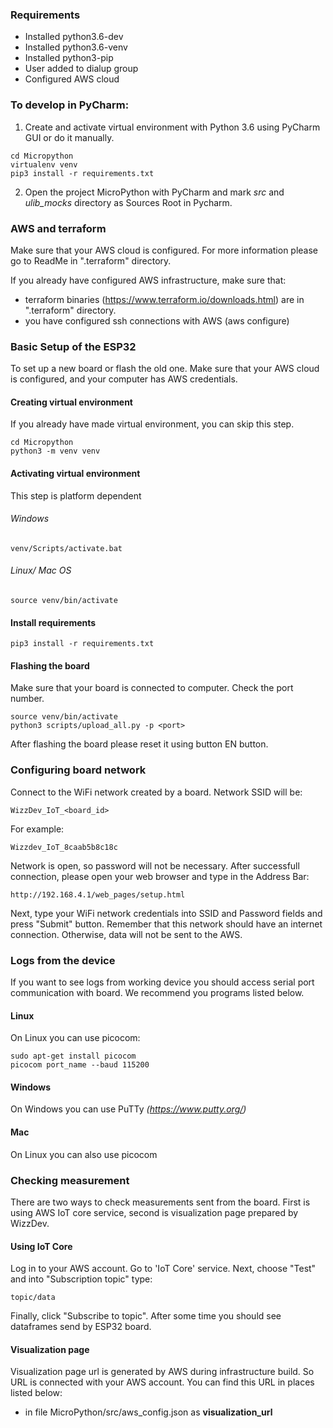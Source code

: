 ### Requirements
- Installed python3.6-dev
- Installed python3.6-venv
- Installed python3-pip
- User added to dialup group
- Configured AWS cloud


### To develop in PyCharm:
1. Create and activate virtual environment with Python 3.6 using PyCharm GUI
or do it manually.
````
cd Micropython
virtualenv venv
pip3 install -r requirements.txt
````

2. Open the project MicroPython with PyCharm and mark *src* and *ulib_mocks* directory as Sources Root in Pycharm.

### AWS and terraform 
Make sure that your AWS cloud is configured. For more information please go to 
ReadMe in ".terraform" directory.

If you already have configured AWS infrastructure, make sure that:
- terraform binaries (https://www.terraform.io/downloads.html) are in ".terraform" directory.
- you have configured ssh connections with AWS (aws configure)

### Basic Setup of the ESP32
To set up a new board or flash the old one. 
Make sure that your AWS cloud is configured, and your computer has AWS credentials.

#### Creating virtual environment 
If you already have made virtual environment, you can skip this step.
```
cd Micropython
python3 -m venv venv
```

#### Activating virtual environment
This step is platform dependent
###### Windows
```
venv/Scripts/activate.bat
```

###### Linux/ Mac OS
```
source venv/bin/activate
```

#### Install requirements
```
pip3 install -r requirements.txt
```

#### Flashing the board
Make sure that your board is connected to computer. Check the port number.

```
source venv/bin/activate
python3 scripts/upload_all.py -p <port>
```

After flashing the board please reset it using button EN button.


### Configuring board network 
Connect to the WiFi network created by a board. Network SSID will be:
```
WizzDev_IoT_<board_id>
```
For example:
```
Wizzdev_IoT_8caab5b8c18c
```
Network is open, so password will not be necessary. After successfull connection,
please open your web browser and type in the Address Bar:
```
http://192.168.4.1/web_pages/setup.html
```
Next, type your WiFi network credentials into SSID and Password fields and press
"Submit" button. Remember that this network should have an internet connection. 
Otherwise, data will not be sent to the AWS.

### Logs from the device
If you want to see logs from working device you should access serial port 
communication with board. We recommend you programs listed below.

#### Linux
On Linux you can use picocom:
```
sudo apt-get install picocom
picocom port_name --baud 115200
```

#### Windows 
On Windows you can use PuTTy _(https://www.putty.org/)_

#### Mac 
On Linux you can also use picocom

### Checking measurement
There are two ways to check measurements sent from the board. First is using AWS IoT core service,
second is visualization page prepared by WizzDev.

#### Using IoT Core
Log in to your AWS account. Go to 'IoT Core' service. Next, choose "Test" and into "Subscription topic" 
type:
```
topic/data
```
Finally, click "Subscribe to topic". After some time you should see dataframes send by ESP32 board.

#### Visualization page
Visualization page url is generated by AWS during infrastructure build. So URL is connected with your
AWS account. You can find this URL in places listed below:
- in file MicroPython/src/aws_config.json as **visualization_url**


